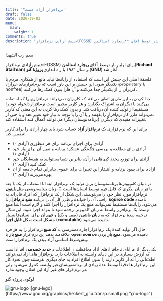 ```yaml
---
title: 'نرم‌افزار آزاد چیست؟'
draft: false
date: 2020-09-03
menu:
  main:
    weight: 1
comments: true
description: "جنبش آزادی نرم‌افزار(FOSSM) برای اولین بار توسط آقای **ریچارد استالمن**(**Richard Stallman**) در سال ۱۹۸۳ با راه اندازی **پروژهٔ گنو**(**GNU**) آغاز شد."
---
```


بسم رب الشهدا

جنبش آزادی نرم‌افزار(FOSSM) برای اولین بار توسط آقای **ریچارد استالمن**(**Richard Stallman**) در سال ۱۹۸۳ با راه اندازی **پروژهٔ گنو**(**GNU**) آغاز شد.

فلسفهٔ اصلی این جنبش این است که استفاده از رایانه‌ها نباید مانع از همکاری مردم با یکدیگر شود. این جنبش بر این باور است که نرم‌افزار‌های غیر‌آزاد (proprietary یا nonfree) کاربران را از یکدیگر جدا می‌کنند و آن هارا بدون کمک رها می‌کنند.

جدا کردن به این طریق اتفاق می‌افتد که کاربران نمی‌توانند نرم‌افزاری را که استفاده می‌کنند با دیگران به اشتراک بگذارند و هر کاربر مجبور است نرم‌افزار دلخواه خود را مستقیما از تولید کننده آن دریافت کند.
و بدون کمک رها کردن به این معنی که کاربر نمی‌تواند طرز کار نرم‌افزار را بفهمد و یا آن را با توجه به نیاز خود تغییر دهد و یا حتی از تغییرات مفیدی که دیگران (برنامه‌نویسان دیگر) می توانند اعمال کنند استفاده کند.

برای این که نرم‌افزاری یک **نرم‌افزار آزاد** حساب شود باید چهار آزادی را برای کاربر تضمین کند:

* آزادی برای اجرای برنامه برای هر منظوری (آزادی ۰)
* آزادی برای مطالعه و بررسی چگونگی عملکرد برنامه و تغییر آن برای نیاز خود (آزادی ۱)
* آزادی برای توزیع مجدد کپی‌هایی از آن، بنابراین شما می‌توانید به همسایگان خود کمک کنید (آزادی ۲)
* آزادی برای بهبود برنامه و انتشار این تغییرات برای عموم، بنابراین تمام جامعه از آن بهره می‌برند (آزادی ۳)

در دنیای کامپیوتر‌ها برنامه‌نویسان برای تولید یک نرم‌افزار ابتدا با استفاده از یک یا چند زبان برنامه‌نویسی مثل **پایتون**، C یا هر زبان دیگری که قابل فهم توسط انسان‌ها است نرم‌افزار مورد نظر خود را می‌نویسند. این شکل از یک نرم‌افزار که افراد قادراند به راحتی آن را خوانده و طرز کار آن را دریابند **منبع نرم‌افزار** یا **source code** نامیده می‌شود. رایانه‌ها مستقیماً نمی‌توانند منبع یک نرم‌افزار را اجرا کنند و لازم است ابتدا منبع توسط یک نرم‌افزار واسط به زبان کامپیوتر ترجمه شود تا بتواند اجرا شود. این شکل ترجمه شدهٔ نرم‌افزار که به **زبان ماشین** (صفر و یک) و فهم آن برای انسان‌ها بسیار مشکل است شکل **قابل اجرا** (**executable**) نامیده می‌شود.

حال اگر تولید کنندهٔ یک نرم‌افزار اجازه دسترسی به **کد منبع** نرم‌افزار را به هر فرد علاقه‌مند بدهد این نرم‌افزار **منبع باز** یا **open source** نامیده می‌شود. **منیع باز** بودن پیش‌شرط اساسی آزاد بودن یک نرم‌افزار است.

 
یکی دیگر از مزایای نرم‌افزار‌های آزاد محافظت از اطلاعات و **حریم خصوصی** افراد است که ارزش بسیاری در این دنیای وابسته به اطلاعات دارد. نرم‌افزار های ازاد نمی‌توانند اطلاعاتی را که از کاربر دارند را بدون اطلاع افراد به جای دیگری بفرستند چون نحوهٔ کار این نرم‌افزار ها دقیقاً توسط عدهٔ زیادی از برنامه‌نویسان غیر وابسته کنترل می‌شود ولی در نرم‌افزار های غیر آزاد این امکان وجود ندارد.

لوگوی پروژه گنو

<img class="post-image" src="https://www.gnu.org/graphics/heckert_gnu.transp.small.png" alt="gnu-logo">
![gnu-logo](https://www.gnu.org/graphics/heckert_gnu.transp.small.png "gnu-logo")
